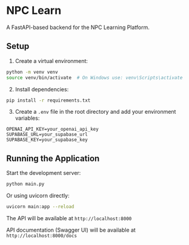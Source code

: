 # NPC Learn

A FastAPI-based backend for the NPC Learning Platform.

## Setup

1. Create a virtual environment:
```bash
python -m venv venv
source venv/bin/activate  # On Windows use: venv\Scripts\activate
```

2. Install dependencies:
```bash
pip install -r requirements.txt
```

3. Create a `.env` file in the root directory and add your environment variables:
```
OPENAI_API_KEY=your_openai_api_key
SUPABASE_URL=your_supabase_url
SUPABASE_KEY=your_supabase_key
```

## Running the Application

Start the development server:
```bash
python main.py
```

Or using uvicorn directly:
```bash
uvicorn main:app --reload
```

The API will be available at `http://localhost:8000`

API documentation (Swagger UI) will be available at `http://localhost:8000/docs` 